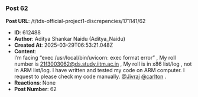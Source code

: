### Post 62
**Post URL**: /t/tds-official-project1-discrepencies/171141/62
- **ID**: 612488
- **Author**: Aditya Shankar Naidu (Aditya_Naidu)
- **Created At**: 2025-03-29T06:53:21.048Z
- **Content**:  
  I’m facing “exec /usr/local/bin/uvicorn: exec format error” ,  My roll number is 21f3003062@ds.study.iitm.ac.in , My roll is in x86 list/log , not in ARM list/log. I have written and tested my code on ARM computer. I request to please check my code manually. <a class="mention" href="/u/jivraj">@Jivraj</a> <a class="mention" href="/u/carlton">@carlton</a> .
- **Reactions**: None
- **Post Number**: 62

